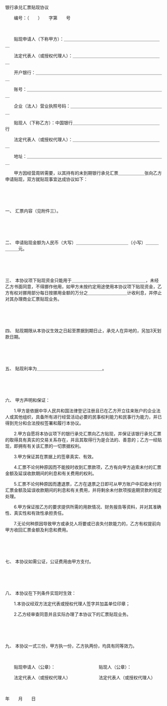 



银行承兑汇票贴现协议



 

　　编号：（　　）　　字第　　号

　　

　　贴现申请人（下称甲方）：＿＿＿＿＿＿＿＿＿＿＿＿＿＿＿＿＿＿＿＿＿＿＿

　　法定代表人（或授权代理人）：＿＿＿＿＿＿＿＿＿＿＿＿＿＿＿＿＿＿＿＿＿

　　开户银行：＿＿＿＿＿＿＿＿＿＿＿＿＿＿＿＿＿＿＿＿＿＿＿＿＿＿＿＿＿＿

　　账号：＿＿＿＿＿＿＿＿＿＿＿＿＿＿＿＿＿＿＿＿＿＿＿＿＿＿＿＿＿＿＿＿

　　企业（法人）营业执照号码：＿＿＿＿＿＿＿＿＿＿＿＿＿＿＿＿＿＿＿＿＿＿

　　贴现人（下称乙方）：中国银行＿＿＿＿＿＿＿＿＿＿＿＿＿＿＿＿＿＿＿＿行

　　法定代表人（或授权代理人）：＿＿＿＿＿＿＿＿＿＿＿＿＿＿＿＿＿＿＿＿＿

　　地址：＿＿＿＿＿＿＿＿＿＿＿＿＿＿＿＿＿＿＿＿＿＿＿＿＿＿＿＿＿＿＿＿

　　甲方因经营周转需要，以其持有的未到期银行承兑汇票＿＿＿＿＿＿张向乙方申请贴现，双方就贴现事宜达成协议如下：

　　

　　

一、
汇票内容（见附件三）。

　　

　　

二、
申请贴现金额为人民币（大写）＿＿＿＿＿＿＿＿＿＿＿＿（小写）＿＿＿＿＿＿元。

　　

　　

三、
本协议项下贴现资金只能用于＿＿＿＿＿＿＿＿＿＿＿＿＿＿＿＿＿，未经乙方书面同意，不得挪作他用，如甲方未按约定用途使用本协议项下贴现资金，乙方有权对挪用部分每日按挪用金额的万分之＿＿＿＿＿＿＿＿＿计收利息，并停止对其办理商业汇票贴现业务。

　　

　　

四、
贴现期限从本协议生效之日起至票据到期日止，承兑人在异地的，另加3天划款日期。

　　

　　

五、
贴现利率为＿＿＿＿＿＿＿＿＿＿＿＿＿＿＿。

　　

　　

六、
甲方声明和保证：

　　1.甲方是依据中华人民共和国法律登记注册且已在乙方开立往来账户的企业法人或其他组织，具备所有进行经营活动必要的民事权利能力和民事行为能力，并已得到充分和合法授权签署和履行本协议。

　　2.甲方自愿将本协议项下的银行承兑汇票向乙方贴现，并保证该银行承兑汇票的取得具有真实的交易关系存在，并且其取得行为是合法的、善意的；乙方一经贴现，即拥有有关该汇票的一切票据权利。

　　3.甲方保证其在票据上的签章真实、有效。

　　4.汇票不论何种原因而不能按时收到汇票款项，乙方有向甲方追索未付的汇票金额及延误收款期间的利息和有关费用的权利。

　　5.汇票不论何种原因而遭退票，乙方在退票之日即可从甲方账户中扣收未付的汇票金额及延误收款期间的利息和有关费用，并将剩余未付款项按逾期贷款的规定处理。

　　6.甲方保证按乙方的要求提供所需的用款情况、财务报告等资料，并对其准确性、真实性和有效性承担责任。

　　7.无论何种原因导致甲方或承兑人将要或已丧失付款能力的，乙方有权提前向甲方收回汇票金额及利息和费用。

　　

　　

七、
本协议如需公证，公证费用由甲方支付。

　　

　　

八、
本协议在下列条件实现时生效：

　　1.本协议经双方法定代表或授权代理人签字并加盖单位印章；

　　2.乙方经审查同意并且实际办理了本协议下的汇票贴现业务。

　　

　　

九、
本协议一式三份，甲方执一份，乙方执两份，均具有同等效力。　　

　　

　　贴现申请人（公章）：　　　　　　　　　　贴现人（公章）：　　

　　法定代表人（或授权代理人）　　　　　　　法定代表人（或授权代理人）　　　　　　　　　　　　　　　　　　　　　　　　　

　　


 年　　月　　日

